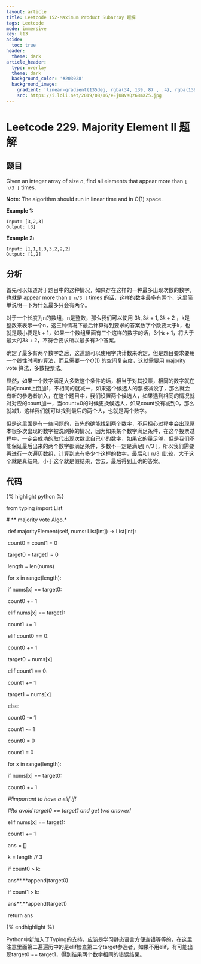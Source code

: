 ```yaml
---
layout: article
title: Leetcode 152-Maximum Product Subarray 题解
tags: Leetcode
mode: immersive
key: l13
aside:
  toc: true
header:
  theme: dark
article_header:
  type: overlay
  theme: dark
  background_color: '#203028'
  background_image:
    gradient: 'linear-gradient(135deg, rgba(34, 139, 87 , .4), rgba(139, 34, 139, .4))'
    src: https://i.loli.net/2019/08/16/eEjUBVKQz68mXZ5.jpg
---
```


# Leetcode 229. Majority Element II 题解

## 题目

Given an integer array of size *n*, find all elements that appear more than `⌊ n/3 ⌋` times.

**Note:** The algorithm should run in linear time and in O(1) space.

**Example 1:**

```
Input: [3,2,3]
Output: [3]
```

**Example 2:**

```
Input: [1,1,1,3,3,2,2,2]
Output: [1,2]
```

## 分析

首先可以知道对于题目中的这种情况，如果存在这样的一种最多出现次数的数字，也就是 appear more than `⌊ n/3 ⌋` times 的话，这样的数字最多有两个，这里简单说明一下为什么最多只会有两个。

对于一个长度为n的数组，n是整数，那么我们可以使用 $3k, 3k+1,3k+2$ ，k是整数来表示一个n，这三种情况下最后计算得到要求的答案数字个数要大于k，也就是最小要是$k+1$，如果一个数组里面有三个这样的数字的话，3个$k+1$，将大于最大的$3k+2$，不符合要求所以最多有2个答案。

确定了最多有两个数字之后，这道题可以使用字典计数来确定，但是题目要求要用一个线性时间的算法，而且需要一个$O(1)$ 的空间复杂度，这就需要用 majority vote 算法，多数投票法。

显然，如果一个数字满足大多数这个条件的话，相当于对其投票，相同的数字就在其的count上面加1，不相同的就减一，如果这个候选人的票被减没了，那么就会有新的参选者加入，在这个题目中，我们设置两个候选人，如果遇到相同的情况就对对应的count加一，当count=0的时候更换候选人，如果count没有减到0，那么就减1，这样我们就可以找到最后的两个人，也就是两个数字。

但是这里面是有一些问题的，首先的确能找到两个数字，不用担心过程中会出现原本很多次出现的数字被洗刷掉的情况，因为如果某个数字满足条件，在这个投票过程中，一定会成功的取代出现次数比自己小的数字，如果它的量足够，但是我们不能保证最后出来的两个数字都满足条件，多数不一定是满足⌊ n/3 ⌋，所以我们需要再进行一次遍历数组，计算到底有多少个这样的数字，最后和⌊ n/3 ⌋比较，大于这个就是真结果，小于这个就是假结果，舍去，最后得到正确的答案。

## 代码

{% highlight python %}

from typing import List

\# ** majority vote Algo.*



​    def majorityElement(self, nums: List[int]) -> List[int]:

​        count0 = count1 = 0

​        target0 = target1 = 0

​        length = len(nums)

​        for x in range(length):

​            if nums[x] == target0:

​                count0 += 1

​            elif nums[x] == target1:

​                count1 += 1

​            elif count0 == 0:

​                count0 += 1

​                target0 = nums[x]

​            elif count1 == 0:

​                count1 += 1

​                target1 = nums[x]

​            else:

​                count0 -= 1

​                count1 -= 1

​        count0 = 0

​        count1 = 0

​        for x in range(length):

​            if nums[x] == target0:

​                count0 += 1

​            \#*!important to have a elif if!*

​            \#*!to avoid target0 == target1 and get two answer!*

​            elif nums[x] == target1:

​                count1 += 1

​        ans = []

​        k = length // 3

​        if count0 > k:

​            ans**.**append(target0)

​        if count1 > k:

​            ans**.**append(target1)

​        return ans

{% endhighlight %}

Python中新加入了Typing的支持，应该是学习静态语言方便查错等等的，在这里注意里面第二遍遍历中的是elif检查第二个target参选者，如果不用elif，有可能出现target0 == target1，得到结果两个数字相同的错误结果。